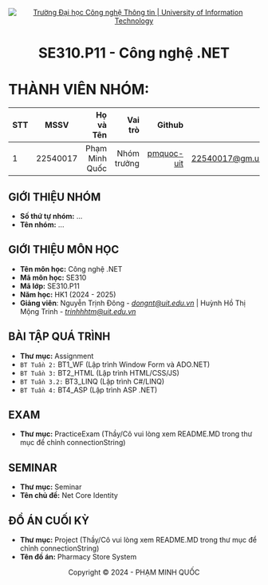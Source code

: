 <!-- Banner -->
<p align="center">
  <a href="https://www.uit.edu.vn/" title="Trường Đại học Công nghệ Thông tin" style="border: none;">
    <img src="https://i.imgur.com/WmMnSRt.png" alt="Trường Đại học Công nghệ Thông tin | University of Information Technology">
  </a>
</p>

<!-- Title -->
<h1 align="center"><b>SE310.P11 - Công nghệ .NET</b></h1>

<!-- Main -->
# THÀNH VIÊN NHÓM:
| STT    | MSSV          | Họ và Tên              |Vai trò    | Github                                                  | Email                   |
| ------ |:-------------:| ----------------------:|----------:|--------------------------------------------------------:|-------------------------:
| 1      | 22540017      | Phạm Minh Quốc         |Nhóm trưởng|[pmquoc-uit](https://github.com/pmquoc-uit)              |<22540017@gm.uit.edu.vn> |


## GIỚI THIỆU NHÓM
* **Số thứ tự nhóm:** ...
* **Tên nhóm:** ...

## GIỚI THIỆU MÔN HỌC
* **Tên môn học:** Công nghệ .NET
* **Mã môn học:** SE310
* **Mã lớp:** SE310.P11
* **Năm học:** HK1 (2024 - 2025)
* **Giảng viên**: Nguyễn Trịnh Đông - *dongnt@uit.edu.vn* | Huỳnh Hồ Thị Mộng Trinh - *trinhhhtm@uit.edu.vn* 

## BÀI TẬP QUÁ TRÌNH
* **Thư mục:** Assignment
* `BT Tuần 2:` BT1_WF (Lập trình Window Form và ADO.NET)
* `BT Tuần 3:` BT2_HTML (Lập trình HTML/CSS/JS)
* `BT Tuần 3.2:` BT3_LINQ (Lập trình C#/LINQ)
* `BT Tuần 4:` BT4_ASP (Lập trình ASP .NET)

## EXAM
* **Thư mục:** PracticeExam (Thầy/Cô vui lòng xem README.MD trong thư mục để chỉnh connectionString)

## SEMINAR
* **Thư mục:** Seminar
* **Tên chủ đề:** Net Core Identity

## ĐỒ ÁN CUỐI KỲ
* **Thư mục:** Project (Thầy/Cô vui lòng xem README.MD trong thư mục để chỉnh connectionString)
* **Tên đồ án:** Pharmacy Store System

<!-- Footer -->
<p align='center'>Copyright © 2024 - PHẠM MINH QUỐC</p>